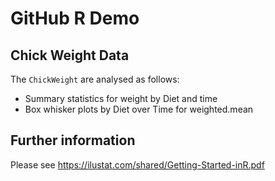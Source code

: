 # GitHub R Demo

## Chick Weight Data

The `ChickWeight` are analysed as follows:

+ Summary statistics for weight by Diet and time
+ Box whisker plots by Diet over Time for weighted.mean

## Further information

Please see https://ilustat.com/shared/Getting-Started-inR.pdf